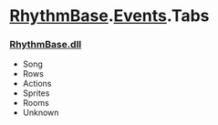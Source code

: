 # [RhythmBase](../../RadiationTherapy.md).[Events](../namespace/Events.md).Tabs  




### [RhythmBase.dll](../assembly/RhythmBase.md)  
  
- Song  
- Rows  
- Actions  
- Sprites  
- Rooms  
- Unknown  
